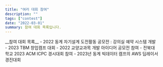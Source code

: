 ```yaml
---
title: "여러 대회 참여"
description: ""
tags: ["contest"]
date: "2022-03-01"
summary: 참여 대회 목록입니다.
---
```


<span class="justified-text">
__참여 대회 목록__
- 2022 동계 자기설계 도전활동 공모전 : 강의실 예약 시스템 개발
- 2023 TBM 창업캠프 대회 
- 2022 교양교과목 개발 아이디어 공모전 참여
- 전북대학교 2023 ACM ICPC 경시대회 참여
- 2023년 동계 빅데이터 캠프의 AWS 딥레이서 경진대회
</span>